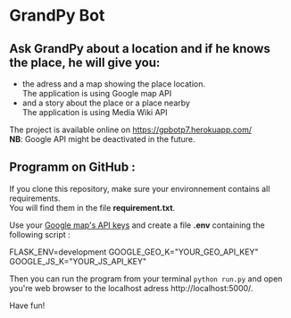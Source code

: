 # GrandPy Bot

## Ask GrandPy about a location and if he knows the place, he will give you:
* the adress and a map showing the place location.<br/>
  The application is using Google map API
* and a story about the place or a place nearby<br/>
  The application is using Media Wiki API

The project is available online on https://gpbotp7.herokuapp.com/<br/>
__NB__: Google API might be deactivated in the future.

## Programm on GitHub :
If you clone this repository, make sure your environnement contains all requirements.<br/>
You will find them in the file **requirement.txt**.

Use your [Google map's API keys](https://cloud.google.com/maps-platform/?hl=fr&utm_source=google&utm_medium=cpc&utm_campaign=FY18-Q2-global-demandgen-paidsearchonnetworkhouseads-cs-maps_contactsal_saf&utm_content=text-ad-none-none-DEV_c-CRE_321592199697-ADGP_Hybrid+%7C+AW+SEM+%7C+BKWS+~+Google+Maps+API+EXA-KWID_43700039907225900-kwd-1952727095-userloc_20874&utm_term=KW_google%20map%20api-ST_google+map+api&gclid=Cj0KCQiArozwBRDOARIsAHo2s7sxYc1IeDzv4cuo3ZEUQPd08BclHplMC17n_CuQuv1b8KV9JBH8wiwaAkvtEALw_wcB) and create a file **.env** containing the following script :


  FLASK_ENV=development
  GOOGLE_GEO_K="YOUR_GEO_API_KEY"
  GOOGLE_JS_K="YOUR_JS_API_KEY"

Then you can run the program from your terminal `python run.py` and open you're web browser to the localhost adress http://localhost:5000/.<br/>

Have fun!
